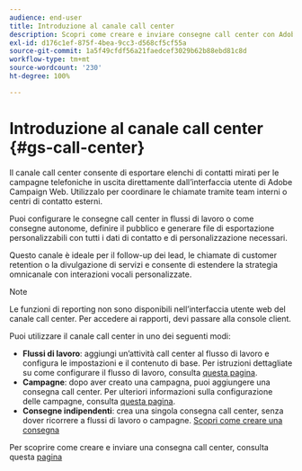 ```yaml
---
audience: end-user
title: Introduzione al canale call center
description: Scopri come creare e inviare consegne call center con Adobe Campaign Web
exl-id: d176c1ef-875f-4bea-9cc3-d568cf5cf55a
source-git-commit: 1a5f49cfdf56a21faedcef3029b62b88ebd81c8d
workflow-type: tm+mt
source-wordcount: '230'
ht-degree: 100%

---
```


# Introduzione al canale call center {#gs-call-center}

Il canale call center consente di esportare elenchi di contatti mirati per le campagne telefoniche in uscita direttamente dall’interfaccia utente di Adobe Campaign Web. Utilizzalo per coordinare le chiamate tramite team interni o centri di contatto esterni.

Puoi configurare le consegne call center in flussi di lavoro o come consegne autonome, definire il pubblico e generare file di esportazione personalizzabili con tutti i dati di contatto e di personalizzazione necessari.

Questo canale è ideale per il follow-up dei lead, le chiamate di customer retention o la divulgazione di servizi e consente di estendere la strategia omnicanale con interazioni vocali personalizzate.

>[!NOTE]
>
>Le funzioni di reporting non sono disponibili nell’interfaccia utente web del canale call center. Per accedere ai rapporti, devi passare alla console client.

Puoi utilizzare il canale call center in uno dei seguenti modi:

* **Flussi di lavoro**: aggiungi un’attività call center al flusso di lavoro e configura le impostazioni e il contenuto di base. Per istruzioni dettagliate su come configurare il flusso di lavoro, consulta [questa pagina](../workflows/gs-workflow-creation.md).
* **Campagne**: dopo aver creato una campagna, puoi aggiungere una consegna call center. Per ulteriori informazioni sulla configurazione delle campagne, consulta [questa pagina](../campaigns/gs-campaigns.md).
* **Consegne indipendenti**: crea una singola consegna call center, senza dover ricorrere a flussi di lavoro o campagne. [Scopri come creare una consegna](../msg/gs-deliveries.md)

Per scoprire come creare e inviare una consegna call center, consulta questa [pagina](../call-center/create-call-center.md)
